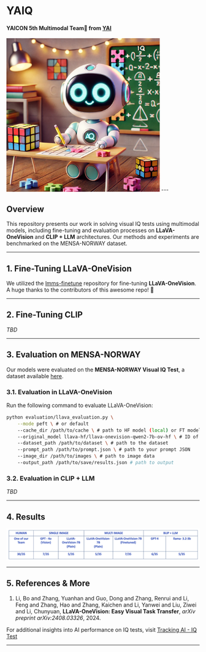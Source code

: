 
# YAIQ
#### YAICON 5th Multimodal Team🌟 from [YAI](https://github.com/yonsei-YAI)
<img src="assets/YAIQ_banner.webp" alt="Banner" width="400">
---

## Overview

This repository presents our work in solving visual IQ tests using multimodal models, including fine-tuning and evaluation processes on **LLaVA-OneVision** and **CLIP + LLM** architectures. Our methods and experiments are benchmarked on the MENSA-NORWAY dataset.

---

## 1. Fine-Tuning LLaVA-OneVision

We utilized the [lmms-finetune](https://github.com/zjysteven/lmms-finetune) repository for fine-tuning **LLaVA-OneVision**.  
A huge thanks to the contributors of this awesome repo! 🙌

---

## 2. Fine-Tuning CLIP

*TBD*

---

## 3. Evaluation on MENSA-NORWAY

Our models were evaluated on the **MENSA-NORWAY Visual IQ Test**, a dataset available [here](https://huggingface.co/datasets/eduardtoni/MENSA-visual-iq-test).

### 3.1. Evaluation in LLaVA-OneVision

Run the following command to evaluate LLaVA-OneVision:

```bash
python evaluation/llava_evaluation.py \
    --mode peft \ # or default
    --cache_dir /path/to/cache \ # path to HF model (local) or FT model
    --original_model llava-hf/llava-onevision-qwen2-7b-ov-hf \ # ID of the original model
    --dataset_path /path/to/dataset \ # path to the dataset
    --prompt_path /path/to/prompt.json \ # path to your prompt JSON
    --image_dir /path/to/images \ # path to image data
    --output_path /path/to/save/results.json # path to output
```

### 3.2. Evaluation in CLIP + LLM

*TBD*

---

## 4. Results

![Evaluation Results](assets/results_table.png)

---

## 5. References & More

1. Li, Bo and Zhang, Yuanhan and Guo, Dong and Zhang, Renrui and Li, Feng and Zhang, Hao and Zhang, Kaichen and Li, Yanwei and Liu, Ziwei and Li, Chunyuan, **LLaVA-OneVision: Easy Visual Task Transfer**, *arXiv preprint arXiv:2408.03326*, 2024. 


For additional insights into AI performance on IQ tests, visit [Tracking AI - IQ Test](https://trackingai.org/IQ)

---

